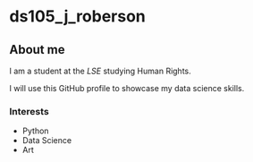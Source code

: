 # ds105_j_roberson
## About me

I am a student at the _LSE_ studying Human Rights.

I will use this GitHub profile to showcase my data science skills.

### Interests

- Python 
- Data Science
- Art
